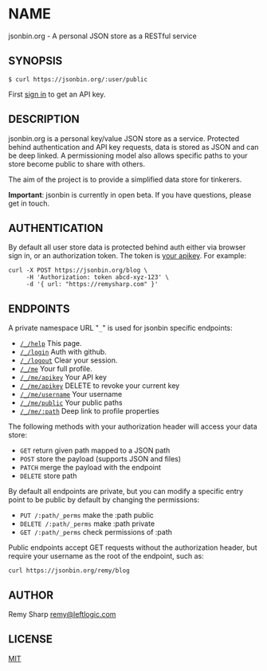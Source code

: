 # NAME

jsonbin.org - A personal JSON store as a RESTful service

## SYNOPSIS

```
$ curl https://jsonbin.org/:user/public
```

First [sign in](https://jsonbin.org/_/login) to get an API key.

## DESCRIPTION

jsonbin.org is a personal key/value JSON store as a service. Protected behind authentication and API key requests, data is stored as JSON and can be deep linked. A permissioning model also allows specific paths to your store become public to share with others.

The aim of the project is to provide a simplified data store for tinkerers.

**Important**: jsonbin is currently in open beta. If you have questions, please get in touch.

## AUTHENTICATION

By default all user store data is protected behind auth either via browser sign in, or an authorization token. The token is [your apikey](https://jsonbin.org/_/me/apikey). For example:

```
curl -X POST https://jsonbin.org/blog \
     -H 'Authorization: token abcd-xyz-123' \
     -d '{ url: "https://remysharp.com" }'
```

## ENDPOINTS

A private namespace URL "`_`" is used for jsonbin specific endpoints:

* [`/_/help`](https://jsonbin.org/_/help) This page.
* [`/_/login`](https://jsonbin.org/_/login) Auth with github.
* [`/_/logout`](https://jsonbin.org/_/logout) Clear your session.
* [`/_/me`](https://jsonbin.org/_/me) Your full profile.
* [`/_/me/apikey`](https://jsonbin.org/_/me/apikey) Your API key
* [`/_/me/apikey`](https://jsonbin.org/_/me/apikey) DELETE to revoke your current key
* [`/_/me/username`](https://jsonbin.org/_/me/username) Your username
* [`/_/me/public`](https://jsonbin.org/_/me/public) Your public paths
* [`/_/me/:path`](https://jsonbin.org/_/me/:path) Deep link to profile properties

The following methods with your authorization header will access your data store:

* `GET` return given path mapped to a JSON path
* `POST` store the payload (supports JSON and files)
* `PATCH` merge the payload with the endpoint
* `DELETE` store path

By default all endpoints are private, but you can modify a specific entry point to be public by default by changing the permissions:

* `PUT /:path/_perms` make the :path public
* `DELETE /:path/_perms` make :path private
* `GET /:path/_perms` check permissions of :path

Public endpoints accept GET requests without the authorization header, but require your username as the root of the endpoint, such as:

    curl https://jsonbin.org/remy/blog

## AUTHOR

Remy Sharp <remy@leftlogic.com>

## LICENSE

[MIT](https://rem.mit-license.org)
